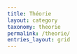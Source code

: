 ```yaml
---
title: Théorie
layout: category
taxonomy: theorie
permalink: /theorie/
entries_layout: grid
---
```

